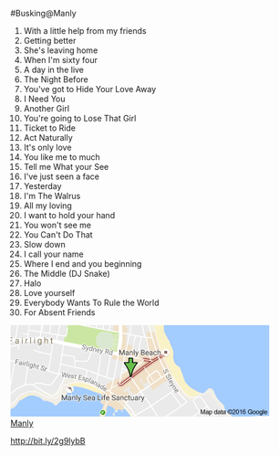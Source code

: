 ﻿#Busking@Manly

1. With a little help from my friends    
2. Getting better    
3. She's leaving home    
4. When I'm sixty four    
5. A day in the live    
6. The Night Before    
7. You've got to Hide Your Love Away    
8. I Need You    
9. Another Girl    
10. You're going to Lose That Girl    
11. Ticket to Ride    
12. Act Naturally    
13. It's only love    
14. You like me to much    
15. Tell me What your See    
16. I've just seen a face    
17. Yesterday    
18. I'm The Walrus    
19. All my loving    
20. I want to hold your hand    
21. You won't see me    
22. You Can't Do That    
23. Slow down    
24. I call your name    
25. Where I end and you beginning    
26. The Middle (DJ Snake)    
27. Halo    
28. Love yourself
29. Everybody Wants To Rule the World
30. For Absent Friends    



 ![Manly Corso]( images/manly.png "ManlyCorso")     
[Manly](https://goo.gl/maps/H5Lrasoq1et)

http://bit.ly/2g9lybB